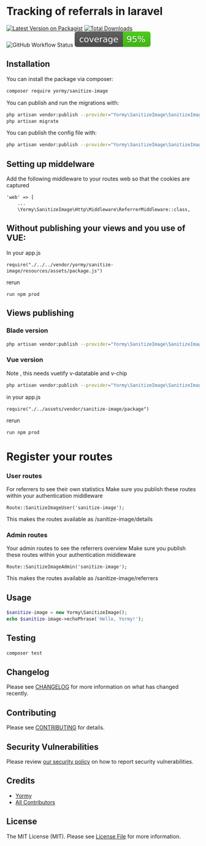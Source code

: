 # Tracking of referrals in laravel

[![Latest Version on Packagist](https://img.shields.io/packagist/v/yormy/sanitize-image.svg?style=flat-square)](https://packagist.org/packages/yormy/sanitize-image)
[![Total Downloads](https://img.shields.io/packagist/dt/yormy/sanitize-image.svg?style=flat-square)](https://packagist.org/packages/yormy/sanitize-image)
![GitHub Workflow Status](https://img.shields.io/github/workflow/status/facade/ignition/run-php-tests?label=Tests)
![Alt text](./coverage.svg)
## Installation


You can install the package via composer:

```bash
composer require yormy/sanitize-image
```

You can publish and run the migrations with:

```bash
php artisan vendor:publish --provider="Yormy\SanitizeImage\SanitizeImageServiceProvider" --tag="migrations"
php artisan migrate
```

You can publish the config file with:
```bash
php artisan vendor:publish --provider="Yormy\SanitizeImage\SanitizeImageServiceProvider" --tag="config"
```

## Setting up middelware
Add the following middleware to your routes web so that the cookies are captured
```
'web' => [
    ...
    \Yormy\SanitizeImage\Http\Middleware\ReferrerMiddleware::class,
```

## Without publishing your views and you use of VUE:
In your app.js
```
require("./../../vendor/yormy/sanitize-image/resources/assets/package.js")
```
rerun
```
run npm prod
```

## Views publishing
### Blade version
```bash
php artisan vendor:publish --provider="Yormy\SanitizeImage\SanitizeImageServiceProvider" --tag="blade"
```

### Vue version
Note , this needs vuetify v-datatable and v-chip
```bash
php artisan vendor:publish --provider="Yormy\SanitizeImage\SanitizeImageServiceProvider" --tag="vue"
```

in your app.js
```
require("./../assets/vendor/sanitize-image/package")
```

rerun
```
run npm prod
```


# Register your routes
### User routes
For referrers to see their own statistics
Make sure you publish these routes within your authentication middleware
```
Route::SanitizeImageUser('sanitize-image');
```

This makes the routes available as
/sanitize-image/details

### Admin routes
Your admin routes to see the referrers overview
Make sure you publish these routes within your authentication middleware
```
Route::SanitizeImageAdmin('sanitize-image');
```

This makes the routes available as
/sanitize-image/referrers

## Usage

``` php
$sanitize-image = new Yormy\SanitizeImage();
echo $sanitize-image->echoPhrase('Hello, Yormy!');
```

## Testing

``` bash
composer test
```

## Changelog

Please see [CHANGELOG](CHANGELOG.md) for more information on what has changed recently.

## Contributing

Please see [CONTRIBUTING](.github/CONTRIBUTING.md) for details.

## Security Vulnerabilities

Please review [our security policy](../../security/policy) on how to report security vulnerabilities.

## Credits

- [Yormy](https://github.com/yormy)
- [All Contributors](../../contributors)

## License

The MIT License (MIT). Please see [License File](LICENSE.md) for more information.

